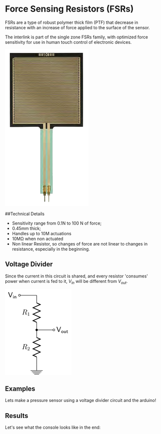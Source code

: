# Force Sensing Resistors (FSRs)
FSRs are a type of robust polymer thick film (PTF) that decrease in resistance with an increase of force applied to the surface of the sensor.

The interlink is part of the single zone FSRs family, with optimized force sensitivity for use in human touch control of electronic devices.

![](2.png)

##Technical Details

* Sensitivity range from 0.1N to 100 N of force;
* 0.45mm thick;
* Handles up to 10M actuations
* 10MΩ when non actuated
* Non linear Resistor, so changes of force are not linear to changes in resistance, especially in the beginning.

## Voltage Divider

 Since the current in this circuit is shared, and every resistor 'consumes' power when current is fed to it, $V_{in}$ will be different from $V_{out}$.

![](1.png)

## Examples
Lets make a pressure sensor using a voltage divider circuit and the arduino!

## Results
Let's see what the console looks like in the end:
